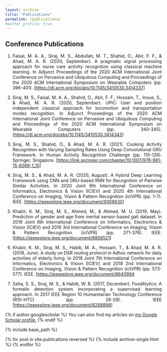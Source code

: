 ```yaml
---
layout: archive
title: "Publications"
permalink: /publications/
#author_profile: true
---
```


<H2>Conference Publications</H2>

<ol>
<li><p align="justify">Faisal, M. A. A., Siraj, M. S., Abdullah, M. T., Shahid, O., Abir, F. F., & Ahad, M. A. R. (2020, September). A pragmatic signal processing approach for nurse care activity recognition using classical machine learning. In Adjunct Proceedings of the 2020 ACM International Joint Conference on Pervasive and Ubiquitous Computing and Proceedings of the 2020 ACM International Symposium on Wearable Computers (pp. 396-401). [<a href = "https://dl.acm.org/doi/abs/10.1145/3410530.3414337" target="_blank">https://dl.acm.org/doi/abs/10.1145/3410530.3414337</a>]</p></li>
<li><p align="justify">Siraj, M. S., Faisal, M. A. A., Shahid, O., Abir, F. F., Hossain, T., Inoue, S., & Ahad, M. A. R. (2020, September). UPIC: User and position independent classical approach for locomotion and transportation modes recognition. In Adjunct Proceedings of the 2020 ACM International Joint Conference on Pervasive and Ubiquitous Computing and Proceedings of the 2020 ACM International Symposium on Wearable Computers (pp. 340-345). [<a href = "https://dl.acm.org/doi/abs/10.1145/3410530.3414343" target="_blank">https://dl.acm.org/doi/abs/10.1145/3410530.3414343</a>]</p></li> 
<li><p align="justify">Siraj, M. S., Shahid, O., & Ahad, M. A. R. (2021). Cooking Activity Recognition with Varying Sampling Rates Using Deep Convolutional GRU Framework. In Human Activity Recognition Challenge (pp. 115-126). Springer, Singapore. [<a href = "https://link.springer.com/chapter/10.1007/978-981-15-8269-1_10" target="_blank">https://link.springer.com/chapter/10.1007/978-981-15-8269-1_10</a>]</p></li>
<li><p align="justify">Siraj, M. S., & Ahad, M. A. R. (2020, August). A Hybrid Deep Learning Framework using CNN and GRU-based RNN for Recognition of Pairwise Similar Activities. In 2020 Joint 9th International Conference on Informatics, Electronics & Vision (ICIEV) and 2020 4th International Conference on Imaging, Vision & Pattern Recognition (icIVPR) (pp. 1-7). IEEE. [<a href = "https://ieeexplore.ieee.org/document/9306630" target="_blank">https://ieeexplore.ieee.org/document/9306630</a>]</p></li>
<li><p align="justify">Khabir, K. M., Siraj, M. S., Ahmed, M., & Ahmed, M. U. (2019, May). Prediction of gender and age from inertial sensor-based gait dataset. In 2019 Joint 8th International Conference on Informatics, Electronics & Vision (ICIEV) and 2019 3rd International Conference on Imaging, Vision & Pattern Recognition (icIVPR) (pp. 371-376). IEEE. [<a href = "https://ieeexplore.ieee.org/document/8858521" target="_blank">https://ieeexplore.ieee.org/document/8858521</a>]</p></li> 
<li><p align="justify">Khabir, K. M., Siraj, M. S., Habib, M. A., Hossain, T., & Ahad, M. A. R. (2018, June). A study on DSR routing protocol in Adhoc network for daily activities of elderly living. In 2018 Joint 7th International Conference on Informatics, Electronics & Vision (ICIEV) and 2018 2nd International Conference on Imaging, Vision & Pattern Recognition (icIVPR) (pp. 573-577). IEEE. [<a href = "https://ieeexplore.ieee.org/document/8640994" target="_blank">https://ieeexplore.ieee.org/document/8640994</a></p></li>
<li><p align="justify">Saha, S. S., Siraj, M. S., & Habib, W. B. (2017, December). FoodAlytics: A formalin detection system incorporating a supervised learning approach. In 2017 IEEE Region 10 Humanitarian Technology Conference (R10-HTC) (pp. 26-29). IEEE [<a href = "https://ieeexplore.ieee.org/document/8288898" target="_blank">https://ieeexplore.ieee.org/document/8288898</a>]</p></li>
</ol>

{% if author.googlescholar %}
  You can also find my articles on <u><a href="{{author.googlescholar}}">my Google Scholar profile</a>.</u>
{% endif %}

{% include base_path %}

{% for post in site.publications reversed %}
  {% include archive-single.html %}
{% endfor %}

